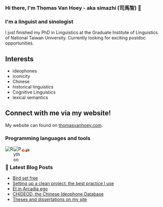 ### Hi there, I'm Thomas Van Hoey - aka simazhi (司馬智) 👋

### I'm a linguist and sinologist

I just finished my PhD in Linguistics at the Graduate Institute of Linguistics of National Taiwan University.
Currently looking for exciting postdoc opportunities.

## Interests
- ideophones
- iconicity
- Chinese
- historical linguistics
- Cognitive Linguistics
- lexical semantics

## Connect with me via my website!

My website can found on [thomasvanhoey.com](https://thomasvanhoey.com).


### Programming languages and tools

<img align="left" alt="R" width="26px" src="https://www.r-project.org/logo/Rlogo.png" />
<img align="left" alt="Python" width="26px" src="https://upload.wikimedia.org/wikipedia/commons/c/c3/Python-logo-notext.svg" />
<img align="left" alt="Git" width="26px" src="https://raw.githubusercontent.com/github/explore/80688e429a7d4ef2fca1e82350fe8e3517d3494d/topics/git/git.png" />


<br />
<br />

### 📕 Latest Blog Posts
<!-- BLOG-POST-LIST:START -->
- [Bird set free](https://thomasvanhoey.com/post/2021-05-13-bird-set-free/)
- [Setting up a clean project: the best practice I use](https://thomasvanhoey.com/post/2021-05-12-setting-up-a-clean-project-the-best-practice-i-use/)
- [Et in Arcadia ego](https://thomasvanhoey.com/post/2021-02-26-et-in-arcadia-ego/)
- [CHIDEOD, the Chinese Ideophone Database](https://thomasvanhoey.com/post/2020-11-19-chideod-the-chinese-ideophone-database/)
- [Theses and dissertations on my site](https://thomasvanhoey.com/post/2020-11-14-theses-and-dissertations-on-my-site/)
<!-- BLOG-POST-LIST:END -->

<!--
**simazhi/simazhi** is a ✨ _special_ ✨ repository because its `README.md` (this file) appears on your GitHub profile.

Here are some ideas to get you started:

- 🔭 I’m currently working on ...
- 🌱 I’m currently learning ...
- 👯 I’m looking to collaborate on ...
- 🤔 I’m looking for help with ...
- 💬 Ask me about ...
- 📫 How to reach me: ...
- 😄 Pronouns: ...
- ⚡ Fun fact: ...
-->
